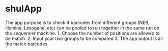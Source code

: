 # shulApp
The app purpose is to check if barcodes from different groups (NEB, Illumina, Lexogene, etc) can be pooled to run together in the same run on the sequencer machine. 1. Choose the number of positions are allowed to be match. 2. Input your two groups to be compared 3. The app output is all the match barcodes
